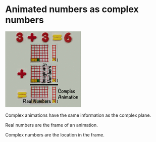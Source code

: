 # Animated numbers as complex numbers

![](../img/dynamic_t_complex.gif)

Complex animations have the same information as the complex plane.

Real numbers are the frame of an animation.

Complex numbers are the location in the frame.
